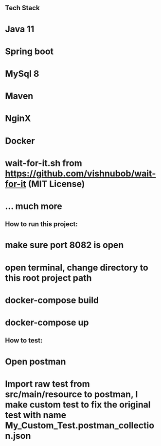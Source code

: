 ## Tech Stack 

# Java 11
# Spring boot
# MySql 8
# Maven
# NginX
# Docker
# wait-for-it.sh from https://github.com/vishnubob/wait-for-it (MIT License)
# ... much more


## How to run this project:

# make sure port 8082 is open
# open terminal, change directory to this root project path
# docker-compose build
# docker-compose up

## How to test:

# Open postman
# Import raw test from src/main/resource to postman, I make custom test to fix the original test with name My_Custom_Test.postman_collection.json
